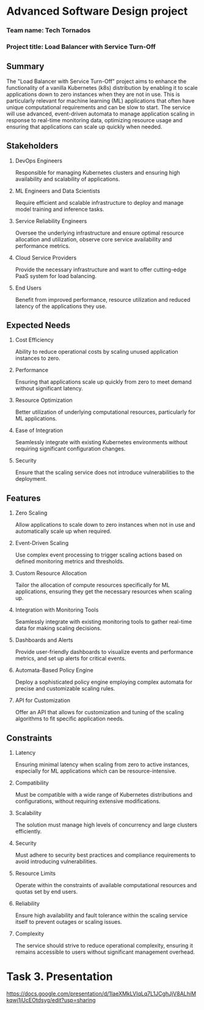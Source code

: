 # Advanced Software Design project
### Team name: Tech Tornados
### Project title: Load Balancer with Service Turn-Off

## Summary

The "Load Balancer with Service Turn-Off" project aims to enhance the functionality of a vanilla Kubernetes (k8s) distribution by enabling it to scale applications down to zero instances when they are not in use. This is particularly relevant for machine learning (ML) applications that often have unique computational requirements and can be slow to start. The service will use advanced, event-driven automata to manage application scaling in response to real-time monitoring data, optimizing resource usage and ensuring that applications can scale up quickly when needed.

## Stakeholders

1. DevOps Engineers

    Responsible for managing Kubernetes clusters and ensuring high availability and scalability of applications.

2. ML Engineers and Data Scientists

    Require efficient and scalable infrastructure to deploy and manage model training and inference tasks.

3. Service Reliability Engineers

    Oversee the underlying infrastructure and ensure optimal resource allocation and utilization, observe core service availability and performance metrics.

4. Cloud Service Providers

    Provide the necessary infrastructure and want to offer cutting-edge PaaS system for load balancing.

5. End Users

    Benefit from improved performance, resource utilization and reduced latency of the applications they use.

## Expected Needs

1. Cost Efficiency

    Ability to reduce operational costs by scaling unused application instances to zero.

2. Performance

    Ensuring that applications scale up quickly from zero to meet demand without significant latency.

3. Resource Optimization

    Better utilization of underlying computational resources, particularly for ML applications.

4. Ease of Integration

    Seamlessly integrate with existing Kubernetes environments without requiring significant configuration changes.

5. Security

    Ensure that the scaling service does not introduce vulnerabilities to the deployment.


## Features

1. Zero Scaling

    Allow applications to scale down to zero instances when not in use and automatically scale up when required.

2. Event-Driven Scaling

    Use complex event processing to trigger scaling actions based on defined monitoring metrics and thresholds.

3. Custom Resource Allocation

    Tailor the allocation of compute resources specifically for ML applications, ensuring they get the necessary resources when scaling up.

4. Integration with Monitoring Tools

    Seamlessly integrate with existing monitoring tools to gather real-time data for making scaling decisions.

5. Dashboards and Alerts

    Provide user-friendly dashboards to visualize events and performance metrics, and set up alerts for critical events.

6. Automata-Based Policy Engine

    Deploy a sophisticated policy engine employing complex automata for precise and customizable scaling rules.

7. API for Customization

    Offer an API that allows for customization and tuning of the scaling algorithms to fit specific application needs.

## Constraints

1. Latency

    Ensuring minimal latency when scaling from zero to active instances, especially for ML applications which can be resource-intensive.

2. Compatibility

    Must be compatible with a wide range of Kubernetes distributions and configurations, without requiring extensive modifications.

3. Scalability

    The solution must manage high levels of concurrency and large clusters efficiently.

4. Security

    Must adhere to security best practices and compliance requirements to avoid introducing vulnerabilities.

5. Resource Limits

    Operate within the constraints of available computational resources and quotas set by end users.

6. Reliability

    Ensure high availability and fault tolerance within the scaling service itself to prevent outages or scaling issues.

7. Complexity

    The service should strive to reduce operational complexity, ensuring it remains accessible to users without significant management overhead.


# Task 3. Presentation
https://docs.google.com/presentation/d/1IaeXMkLVIqLq7L1JCghJjV8ALhiMkqwj1jUcEOtdsyg/edit?usp=sharing
